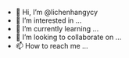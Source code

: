 - 👋 Hi, I’m @lichenhangycy
- 👀 I’m interested in ...
- 🌱 I’m currently learning ...
- 💞️ I’m looking to collaborate on ...
- 📫 How to reach me ...

<!---
lichenhangycy/lichenhangycy is a ✨ special ✨ repository because its `README.md` (this file) appears on your GitHub profile.
You can click the Preview link to take a look at your changes.
--->
